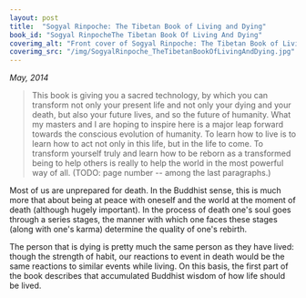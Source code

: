 ```yaml
---
layout: post
title:  "Sogyal Rinpoche: The Tibetan Book of Living and Dying"
book_id: "Sogyal RinpocheThe Tibetan Book Of Living And Dying"
coverimg_alt: "Front cover of Sogyal Rinpoche: The Tibetan Book of Living and Dying"
coverimg_src: "/img/SogyalRinpoche_TheTibetanBookOfLivingAndDying.jpg"
---
```


_May, 2014_

> This book is giving you a sacred technology, by which you can
> transform not only your present life and not only your dying and
> your death, but also your future lives, and so the future of
> humanity. What my masters and I are hoping to inspire here is a
> major leap forward towards the conscious evolution of humanity. To
> learn how to live is to learn how to act not only in this life, but
> in the life to come. To transform yourself truly and learn how to be
> reborn as a transformed being to help others is really to help the
> world in the most powerful way of all. (TODO: page number -- among
> the last paragraphs.)

Most of us are unprepared for death. In the Buddhist sense, this is
much more that about being at peace with oneself and the world at the
moment of death (although hugely important). In the process of death
one's soul goes through a series stages,  the manner with which one
faces these stages (along with one's karma) determine the quality of
one's rebirth.

The person that is dying is pretty much the same person as they have
lived: though the strength of habit, our reactions to event in death
would be the same reactions to similar events while living. On this
basis, the first part of the book describes that accumulated Buddhist
wisdom of how life should be lived.

